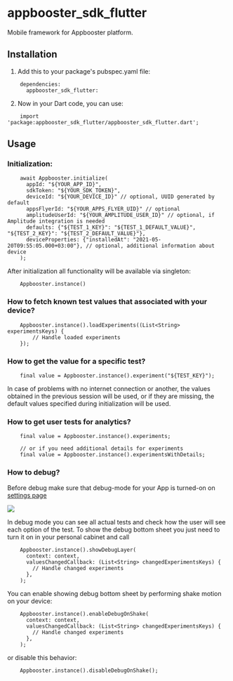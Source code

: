 # appbooster_sdk_flutter

Mobile framework for Appbooster platform.

## Installation

1. Add this to your package's pubspec.yaml file:
```
    dependencies:
      appbooster_sdk_flutter:
```

2. Now in your Dart code, you can use:
```
    import 'package:appbooster_sdk_flutter/appbooster_sdk_flutter.dart';
```

## Usage


### Initialization:

```
    await Appbooster.initialize(
      appId: "${YOUR_APP_ID}",
      sdkToken: "${YOUR_SDK_TOKEN}",
      deviceId: "${YOUR_DEVICE_ID}" // optional, UUID generated by default
      appsFlyerId: "${YOUR_APPS_FLYER_UID}" // optional
      amplitudeUserId: "${YOUR_AMPLITUDE_USER_ID}" // optional, if Amplitude integration is needed
      defaults: {"${TEST_1_KEY}": "${TEST_1_DEFAULT_VALUE}", "${TEST_2_KEY}": "${TEST_2_DEFAULT_VALUE}"},
      deviceProperties: {"installedAt": "2021-05-20T09:55:05.000+03:00"}, // optional, additional information about device
    );
```

After initialization all functionality will be available via singleton:

```
    Appbooster.instance()
```

### How to fetch known test values that associated with your device?

```
    Appbooster.instance().loadExperiments((List<String> experimentsKeys) {
        // Handle loaded experiments
    });
```

### How to get the value for a specific test?

```
    final value = Appbooster.instance().experiment("${TEST_KEY}");
```

In case of problems with no internet connection or another, the values obtained in the previous session will be used, or if they are missing, the default values specified during initialization will be used.

### How to get user tests for analytics?

```
    final value = Appbooster.instance().experiments;
    
    // or if you need additional details for experiments
    final value = Appbooster.instance().experimentsWithDetails;

```

### How to debug?

Before debug make sure that debug-mode for your App is turned-on on [settings page](https://platform.appbooster.com/ab/settings)

  ![](https://imgproxy.appbooster.com/9ACImnEbmsO822dynjTjcC_B8aXzbbpPQsOgop2PlBs//aHR0cHM6Ly9hcHBib29zdGVyLWNsb3VkLnMzLmV1LWNlbnRyYWwtMS5hbWF6b25hd3MuY29tLzk0N2M5NzdmLTAwY2EtNDA1Yi04OGQ4LTAzOTM4ZjY4OTAzYi5wbmc.png)

In debug mode you can see all actual tests and check how the user will see each option of the test.
To show the debug bottom sheet you just need to turn it on in your personal cabinet and call

```
    Appbooster.instance().showDebugLayer(
      context: context,
      valuesChangedCallback: (List<String> changedExperimentsKeys) {
        // Handle changed experiments
      },
    );
```

You can enable showing debug bottom sheet by performing shake motion on your device:

```
    Appbooster.instance().enableDebugOnShake(
      context: context,
      valuesChangedCallback: (List<String> changedExperimentsKeys) {
        // Handle changed experiments
      },
    );
```

or disable this behavior:

```
    Appbooster.instance().disableDebugOnShake();
```
